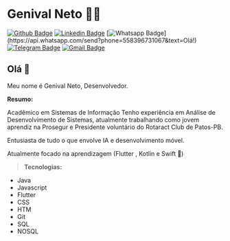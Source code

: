 # Genival Neto :man_technologist:

[![Github Badge](https://img.shields.io/badge/-Github-000?style=flat-square&logo=Github&logoColor=white&link=https://github.com/lucasgdb)](https://github.com/genivalc)
[![Linkedin Badge](https://img.shields.io/badge/-LinkedIn-blue?style=flat-square&logo=Linkedin&logoColor=white&link=https://www.linkedin.com/in/lucas-bittencourt/)](https://www.linkedin.com/in/genival-candeia-neto/)
[![Whatsapp Badge](https://img.shields.io/badge/-Whatsapp-4CA143?style=flat-square&labelColor=4CA143&logo=whatsapp&logoColor=white&link=https://api.whatsapp.com/send?phone=5512988344336&text=Olá!)](https://api.whatsapp.com/send?phone=558396731067&text=Olá!)
[![Telegram Badge](https://img.shields.io/badge/-Telegram-1ca0f1?style=flat-square&labelColor=1ca0f1&logo=telegram&logoColor=white&link=https://t.me/lucasgdb)](https://t.me/GenivalCNNeto)
[![Gmail Badge](https://img.shields.io/badge/-Gmail-c14438?style=flat-square&logo=Gmail&logoColor=white&link=mailto:lucasgdbittencourt@gmail.com)](mailto:genivalcandeiadon.neto@gmail.com)

## Olá 👋
Meu nome é Genival Neto, Desenvolvedor.

__Resumo:__

Acadêmico em Sistemas de Informação Tenho experiência em Análise de Desenvolvimento de Sistemas, atualmente trabalhando como jovem aprendiz na Prosegur e Presidente voluntário do Rotaract Club de Patos-PB.

Entusiasta de tudo o que envolve IA e desenvolvimento móvel.

Atualmente focado na aprendizagem (Flutter , Kotlin e Swift 🎯)

> __Tecnologias:__

- Java
- Javascript
- Flutter
- CSS
- HTM
- Git
- SQL
- NOSQL
